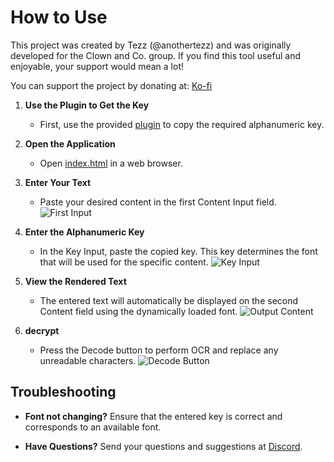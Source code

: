 # How to Use 

This project was created by Tezz (@anothertezz) and was originally developed for the Clown and Co. group. If you find this tool useful and enjoyable, your support would mean a lot!

You can support the project by donating at: [Ko-fi](https://ko-fi.com/anothertezz)


1. **Use the Plugin to Get the Key**
   - First, use the provided [plugin](https://tezzt.github.io/html-portfolio/) to copy the required alphanumeric key.

2. **Open the Application**
   - Open [index.html](https://tezzt.github.io/html-portfolio/) in a web browser.

3. **Enter Your Text**
   - Paste your desired content in the first Content Input field.
   ![First Input](https://imgur.com/DiSBCUJ.png)

4. **Enter the Alphanumeric Key**
   - In the Key Input, paste the copied key. This key determines the font that will be used for the specific content.
   ![Key Input](https://imgur.com/swJNOnp.png)

5. **View the Rendered Text**
   - The entered text will automatically be displayed on the second Content field using the dynamically loaded font.
   ![Output Content](https://imgur.com/bofpfez.png)

6. **decrypt**
   - Press the Decode button to perform OCR and replace any unreadable characters.
   ![Decode Button](https://imgur.com/8dwBdCm.png)


## Troubleshooting

- **Font not changing?** Ensure that the entered key is correct and corresponds to an available font.

- **Have Questions?** Send your questions and suggestions at [Discord](https://discord.gg/y59JxZjX2u).

